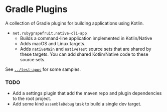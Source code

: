 # Gradle Plugins

A collection of Gradle plugins for building applications using Kotlin.

- `net.rubygrapefruit.native-cli-app`
  - Builds a command-line application implemented in Kotlin/Native
  - Adds macOS and Linux targets.
  - Adds `nativeMain` and `nativeTest` source sets that are shared by these targets. You can add shared Kotlin/Native code
    to these source sets.

See [`../test-apps`](../test-apps/README.md) for some samples.

### TODO

- Add a settings plugin that add the maven repo and plugin dependencies to the root project.
- Add some kind `assembleDebug` task to build a single dev target.
